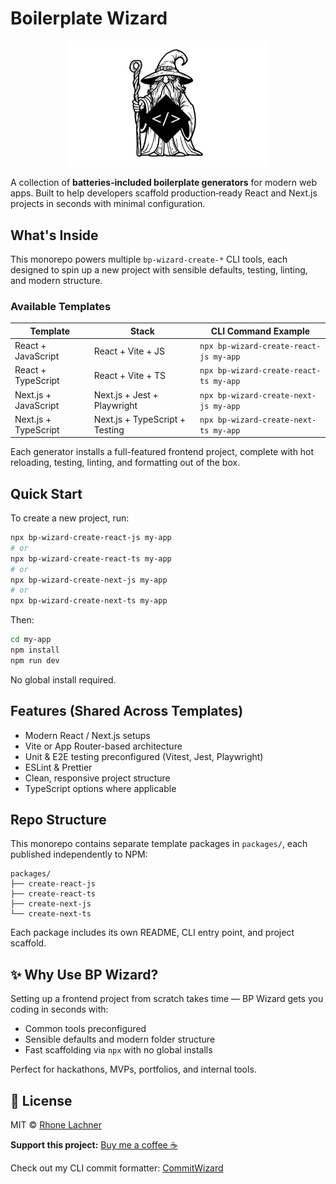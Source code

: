 # Boilerplate Wizard

<p align="center">
  <img src="commitWizardLogo-blank-diamond.png" alt="BP Wizard Logo" width="320" />
</p>


A collection of **batteries‑included boilerplate generators** for modern web apps. Built to help developers scaffold production‑ready React and Next.js projects in seconds with minimal configuration.

## What's Inside

This monorepo powers multiple `bp-wizard-create-*` CLI tools, each designed to spin up a new project with sensible defaults, testing, linting, and modern structure.

### Available Templates

| Template                      | Stack                            | CLI Command Example |
|------------------------------|----------------------------------|---------------------|
| React + JavaScript           | React + Vite + JS                | `npx bp-wizard-create-react-js my-app` |
| React + TypeScript           | React + Vite + TS                | `npx bp-wizard-create-react-ts my-app` |
| Next.js + JavaScript         | Next.js + Jest + Playwright      | `npx bp-wizard-create-next-js my-app` |
| Next.js + TypeScript         | Next.js + TypeScript + Testing   | `npx bp-wizard-create-next-ts my-app` |

Each generator installs a full-featured frontend project, complete with hot reloading, testing, linting, and formatting out of the box.

## Quick Start

To create a new project, run:

```bash
npx bp-wizard-create-react-js my-app
# or
npx bp-wizard-create-react-ts my-app
# or
npx bp-wizard-create-next-js my-app
# or
npx bp-wizard-create-next-ts my-app
```

Then:

```bash
cd my-app
npm install
npm run dev
```

No global install required.

## Features (Shared Across Templates)

- Modern React / Next.js setups
- Vite or App Router-based architecture
- Unit & E2E testing preconfigured (Vitest, Jest, Playwright)
- ESLint & Prettier
- Clean, responsive project structure
- TypeScript options where applicable

## Repo Structure

This monorepo contains separate template packages in `packages/`, each published independently to NPM:

```
packages/
├── create-react-js
├── create-react-ts
├── create-next-js
└── create-next-ts
```

Each package includes its own README, CLI entry point, and project scaffold.

## ✨ Why Use BP Wizard?

Setting up a frontend project from scratch takes time — BP Wizard gets you coding in seconds with:

- Common tools preconfigured
- Sensible defaults and modern folder structure
- Fast scaffolding via `npx` with no global installs

Perfect for hackathons, MVPs, portfolios, and internal tools.

## 📄 License

MIT © [Rhone Lachner](https://github.com/rhonelachner)

**Support this project:** [Buy me a coffee ☕️](https://coff.ee/rhone)

Check out my CLI commit formatter: [CommitWizard](https://www.npmjs.com/package/commitwizard-cli)
